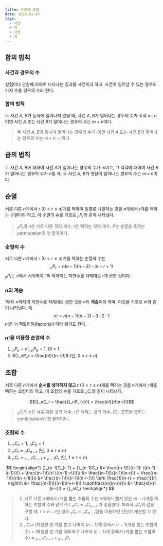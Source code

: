 ```yaml
---
title: 순열과 조합
date: 2025-02-07
tags:
  - 사건
  - 개
  - 사건
  - 개
---
```

## 합의 법칙

### 사건과 경우의 수
실험이나 관찰에 의하여 나타나는 결과를 사건이라 하고, 사건이 일어날 수 있는 경우의 가지 수를 경우의 수라 한다.

### 합의 법칙
두 사건 $A$, $B$가 동시에 일어나지 않을 때, 사건 $A$, $B$가 일어나는 경우의 수가 각각 $m$, $n$이면 사건 $A$ 또는 사건 $B$가 일어나는 경우의 수는 $m+n$이다.

> 두 사건 $A$, $B$가 동시에 일어나는 경우의 수가 $l$이면 사건 $A$ 또는 사건 $B$가 일어나는 경우의 수는 $m+n-l$이다.


## 곱의 법칙
두 사건 $A$, $B$에 대하여 사건 $A$가 일어나는 경우의 수가 $m$이고, 그 각각에 대하여 사건 $B$가 일어나는 경우의 수가 $n$일 때, 두 사건 $A$, $B$가 잇달아 일어나는 경우의 수는 $m \times n$이다.

## 순열
서로 다른 $n$개에서 $r$ $(0<r\le n)$개를 택하여 일렬로 나열하는 것을 $n$개에서 $r$개를 택하는 순열이라 하고, 이 순열의 수를 기호로 ${}_nP_r$와 같이 나타낸다.

>${}_nP_r$의 $n$은 서로 다른 것의 개수, $r$은 택하는 것의 개수, $P$는 순열을 뜻하는 permutation의 첫 글자이다.
### 순열의 수
서로 다른 $n$개에서 $r$ $(0 < r\le n)$개를 택하는 순열의 수는
$$
{}_nP_r = n(n-1)(n-2)\cdots(n-r+1)
$$
${}_nP_r$는 $n$에서 시작하여 1씩 작아지는 자연수를 차례대로 $r$개 곱한 것이다.
### $n$의 계승
1부터 $n$까지의 자연수를 차례대로 곱한 것을 $n$의 **계승**이라 하며, 이것을 기호로 $n!$과 같이 나타낸다. 즉
$$
n! = n(n-1)(n-2)\cdots 3 \cdot 2 \cdot 1
$$
$n!$은 'n 팩토리얼(factorial)'이라 읽기도 한다.

### $n!$을 이용한 순열의 수
1. ${}_nP_n = n!$, ${}_nP_0 = 1$, $0! = 1$
2. ${}_nP_r = \frac{n!}{(n-r)!}$ (단, $0 \le r \le n$)

## 조합
서로 다른 $n$개에서 **순서를 생각하지 않고** $r$ $(0<r\le n)$개를 택하는 것을 $n$개에서 $r$개를 택하는 조합이라 하고, 이 조합의 수를 기호로 ${}_nC_r$와 같이 나타낸다.

$${}_nC_r = \frac{{}_nP_r}{r!} = \frac{n!}{r!(n-r)!}$$

>${}_nC_r$의 $n$은 서로 다른 것의 개수, $r$은 택하는 것의 개수, $C$는 조합을 뜻하는 combination의 첫 글자이다.

### 조합의 수
1. ${}_nC_n = 1$, ${}_nC_0 = 1$
2. ${}_nC_r = {}_nC_{n-r}$ (단, $0 \le r \le n$)
3. ${}_nC_r = {}_{n-1}C_{r-1} + {}_{n-1}C_r$ (단, $1 \le r < n$)

$$
\begin{align*}
{}_{n-1}C_{r-1} + {}_{n-1}C_r &= \frac{(n-1)!}{(r-1)! \{(n-1)-(r-1)\}!} + \frac{(n-1)!}{r! \{(n-1)-r\}!}\\
&= \frac{(n-1)!}{(r-1)!(n-r)!} + \frac{(n-1)!}{r!(n-r-1)!}\\
&= \frac{(n-1)!}{(r-1)!(n-r-1)!} \left( \frac{1}{n-r} + \frac{1}{r} \right)\\
&= \frac{(n-1)!}{(r-1)!(n-r-1)!} \cdot\frac{n}{(n-r)r}\\
&= \frac{n!}{r!(n-r)!} = {}_nC_r
\end{align*}
$$

> 1. 서로 다른 $n$개에서 $r$개를 뽑는 조합의 수는 $n$개에서 뽑지 않은 $(n-r)$개를 택하는 조합의 수와 같으므로 ${}_nC_r = {}_nC_{n-r}$ 가 성립한다. 따라서 ${}_nC_r$의 값을 구할 때, $r > n-r$인 경우 ${}_nC_r = {}_nC_{n-r}$임을 이용하면 간단히 계산할 수 있다.
> 2. ${}_nC_r =$ (특정한 한 개를 뽑고 나머지 $(n-1)$개 중에서 $(r-1)$개를 뽑는 조합의 수) + (특정한 한 개를 제외하고 나머지 $(n-1)$개 중에서 $r$개를 뽑는 조합의 수)$= {}_{n-1}C_{r-1} + {}_{n-1}C_r$
